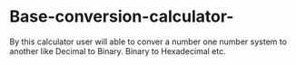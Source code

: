 # Base-conversion-calculator-
By this calculator user will able to conver  a number one  number system to another  like  Decimal to Binary. Binary to Hexadecimal etc.
